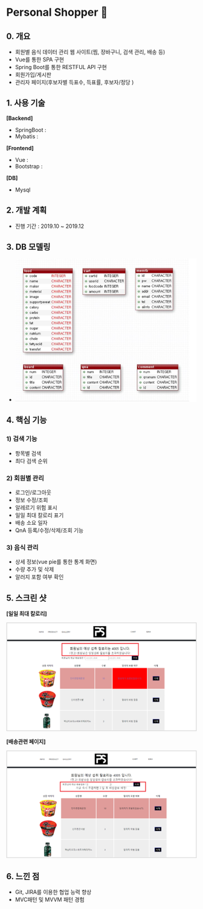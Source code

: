 # Personal Shopper :dango:

## 0. 개요

* 회원별 음식 데이터 관리 웹 사이트(찜, 장바구니, 검색 관리, 배송 등)
* Vue를 통한 SPA 구현
* Spring Boot를 통한 RESTFUL API 구현
* 회원가입/게시판
* 관리자 페이지(후보자별 득표수, 득표률, 후보자/정당 )

## 1. 사용 기술

**[Backend]**
* SpringBoot :
* Mybatis :

**[Frontend]**
* Vue : 
* Bootstrap : 

**[DB]**
* Mysql

## 2. 개발 계획

* 진행 기간 : 2019.10 ~ 2019.12

## 3. DB 모델링

*  ![image](./DB.JPG)

## 4. 핵심 기능

### 1) 검색 기능

* 항목별 검색
* 최다 검색 순위

### 2) 회원별 관리

* 로그인/로그아웃
* 정보 수정/조회
* 알레르기 위험 표시
* 일일 최대 칼로리 표기
* 배송 소요 일자 
* QnA 등록/수정/삭제/조회 기능

### 3) 음식 관리

* 상세 정보(vue pie를 통한 통계 화면)
* 수량 추가 및 삭제
* 알러지 포함 여부 확인

## 5. 스크린 샷
**[일일 최대 칼로리]**

![image](./shopper1.png)

**[배송관련 페이지]**

![image](./shopper2.png)

## 6. 느낀 점

* Git, JIRA를 이용한 협업 능력 향상
* MVC패턴 및 MVVM 패턴 경험
